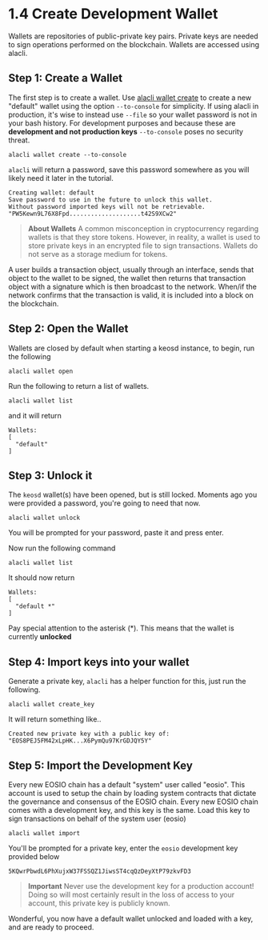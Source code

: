 # 1.4 Create Development Wallet

Wallets are repositories of public-private key pairs. Private keys are needed to sign operations performed on the blockchain. Wallets are accessed using alacli.

## Step 1: Create a Wallet

The first step is to create a wallet. Use [alacli wallet create]() to create a new "default" wallet using the option `--to-console` for simplicity. If using alacli in production, it's wise to instead use `--file` so your wallet password is not in your bash history. For development purposes and because these are **development and not production keys** `--to-console` poses no security threat.

    alacli wallet create --to-console

`alacli` will return a password, save this password somewhere as you will likely need it later in the tutorial.

    Creating wallet: default
    Save password to use in the future to unlock this wallet.
    Without password imported keys will not be retrievable.
    "PW5Kewn9L76X8Fpd....................t42S9XCw2"

> **About Wallets**   A common misconception in cryptocurrency regarding wallets is that they store tokens. However, in reality, a wallet is used to store private keys in an encrypted file to sign transactions. Wallets do not serve as a storage medium for tokens.

A user builds a transaction object, usually through an interface, sends that object to the wallet to be signed, the wallet then returns that transaction object with a signature which is then broadcast to the network. When/if the network confirms that the transaction is valid, it is included into a block on the blockchain.

## Step 2: Open the Wallet

Wallets are closed by default when starting a keosd instance, to begin, run the following

    alacli wallet open

Run the following to return a list of wallets.

    alacli wallet list

and it will return

    Wallets:
    [
      "default"
    ]

## Step 3: Unlock it

The `keosd` wallet(s) have been opened, but is still locked. Moments ago you were provided a password, you're going to need that now.

    alacli wallet unlock

You will be prompted for your password, paste it and press enter.

Now run the following command

    alacli wallet list

It should now return

    Wallets:
    [
      "default *"
    ]

Pay special attention to the asterisk (*). This means that the wallet is currently **unlocked**

## Step 4: Import keys into your wallet

Generate a private key, `alacli` has a helper function for this, just run the following.

    alacli wallet create_key

It will return something like..

    Created new private key with a public key of: "EOS8PEJ5FM42xLpHK...X6PymQu97KrGDJQY5Y"

## Step 5: Import the Development Key

Every new EOSIO chain has a default "system" user called "eosio". This account is used to setup the chain by loading system contracts that dictate the governance and consensus of the EOSIO chain. Every new EOSIO chain comes with a development key, and this key is the same. Load this key to sign transactions on behalf of the system user (eosio)

    alacli wallet import

You'll be prompted for a private key, enter the `eosio` development key provided below

    5KQwrPbwdL6PhXujxW37FSSQZ1JiwsST4cqQzDeyXtP79zkvFD3

> **Important**   Never use the development key for a production account! Doing so will most certainly result in the loss of access to your account, this private key is publicly known.

Wonderful, you now have a default wallet unlocked and loaded with a key, and are ready to proceed.